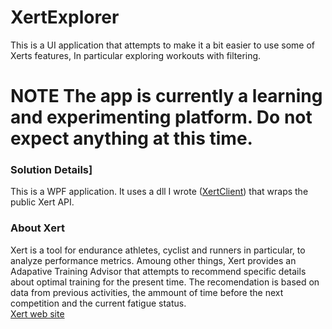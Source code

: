 # XertExplorer
This is a UI application that attempts to make it a bit easier to use some of Xerts features, In particular exploring workouts with filtering.   

# NOTE The app is currently a learning and experimenting platform. Do not expect anything at this time.   

### Solution Details]
This is a WPF application. It uses a dll I wrote ([XertClient](https://github.com/ccuddohy/XertClient)) that wraps the public Xert API. 

### About Xert
Xert is a tool for endurance athletes, cyclist and runners in particular, to analyze performance metrics. Amoung other things, Xert provides an Adapative Training Advisor that attempts to recommend specific details about optimal training for the present time. The recomendation is based on data from previous activities, the ammount of time before the next competition and the current fatigue status.   
[Xert web site](https://www.xertonline.com/)


